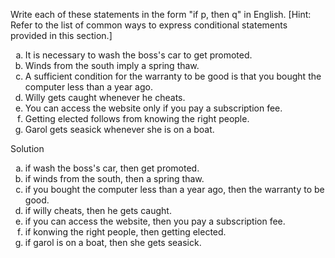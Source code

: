 Write each of these statements in the form "if p, then q" in English. [Hint: Refer to the list of common ways to express conditional statements provided in this section.]

1. It is necessary to wash the boss's car to get promoted.
2. Winds from the south imply a spring thaw.
3. A sufficient condition for the warranty to be good is that you bought the computer less than a year ago.
4. Willy gets caught whenever he cheats.
5. You can access the website only if you pay a subscription fee.
6. Getting elected follows from knowing the right people.
7. Garol gets seasick whenever she is on a boat.

Solution

1. if wash the boss's car, then get promoted.
2. if winds from the south, then a spring thaw.
3. if you bought the computer less than a year ago, then the warranty to be good.
4. if willy cheats, then he gets caught.
5. if you can access the website, then you pay a subscription fee.
6. if konwing the right people, then getting elected.
7. if garol is on a boat, then she gets seasick.

<style type="text/css">
    ol { list-style-type: lower-alpha; }
</style>